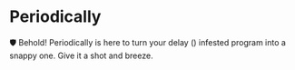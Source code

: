 # Periodically
🛡 Behold! Periodically is here to turn your delay () infested program into a snappy one. Give it a shot and breeze.
